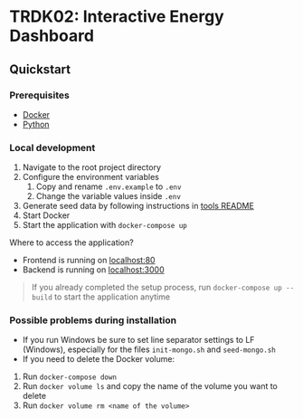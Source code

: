 # TRDK02: Interactive Energy Dashboard

## Quickstart

### Prerequisites

- [Docker](https://www.docker.com/products/docker-desktop)
- [Python](https://www.python.org/downloads/)

### Local development

1. Navigate to the root project directory
1. Configure the environment variables
   1. Copy and rename `.env.example` to `.env`
   1. Change the variable values inside `.env`
1. Generate seed data by following instructions in [tools README](tools/README.md)
1. Start Docker
1. Start the application with `docker-compose up`

Where to access the application?
- Frontend is running on [localhost:80](http://localhost)
- Backend is running on [localhost:3000](http://localhost:3000/api-docs)

>If you already completed the setup process, run `docker-compose up --build` to start the application anytime

### Possible problems during installation
- If you run Windows be sure to set line separator settings to LF (Windows), especially for the files `init-mongo.sh` and `seed-mongo.sh`
- If you need to delete the Docker volume:
1. Run `docker-compose down`
2. Run `docker volume ls` and copy the name of the volume you want to delete
3. Run `docker volume rm <name of the volume>`

